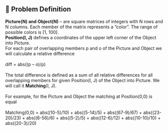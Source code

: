 ## :door: Problem Definition 
<strong>Picture(N) and Object(N)</strong> – are square matrices of integers with N rows and N columns. Each member of the matrix represents a “color”. The range of possible colors is [1, 100].<br/>
<strong>Position(I, J)</strong> defines a coordinates of the upper left corner of the Object into Picture.
<br/>
For each pair of overlapping members p and o of the Picture and Object we will calculate a relative difference<br/><br/>
                                           diff =  abs((p – o)/p)<br/><br/>
The total difference is defined as a sum of all relative differences for all overlapping members for given Position(I, J) of the Object into Picture. We will call it <strong>Matching</strong>(I, J).<br/><br/>
For example, for the Picture and Object the matching at Position(0,0) is equal<br/><br/>
Matching(0,0) = abs((10-5)/10) + abs((5-14)/5) + abs((67-9)/67) + abs((23-20)/23) + abs((6-56)/6) +
abs((5-2)/5) + abs((12-6)/12) + abs((10-10)/10) + abs((20-3)/20)
